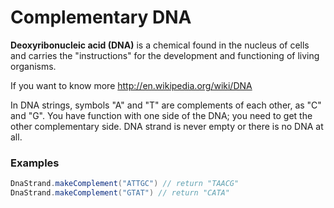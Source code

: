 # Complementary DNA

**Deoxyribonucleic acid (DNA)** is a chemical found in the nucleus of cells and carries the "instructions" for the development and functioning of living organisms.

If you want to know more http://en.wikipedia.org/wiki/DNA

In DNA strings, symbols "A" and "T" are complements of each other, as "C" and "G". You have function with one side of the DNA; you need to get the other complementary side. DNA strand is never empty or there is no DNA at all.

### Examples

```java
DnaStrand.makeComplement("ATTGC") // return "TAACG"
DnaStrand.makeComplement("GTAT") // return "CATA"
```